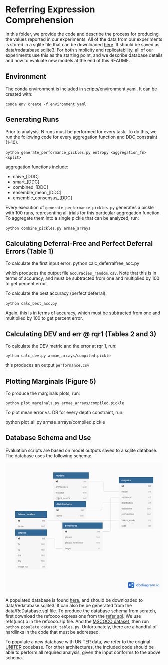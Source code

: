 # Referring Expression Comprehension
In this folder, we provide the code and describe the process for producing the values reported in our experiments. All of the data from our experiments is stored in a sqlite file that can be downloaded [here](https://drive.google.com/file/d/1apxjh3pyT64xrS2bFaOMENIekwq7-Z5F/view?usp=sharing). It should be saved as data/redatabase.sqlite3. For both simplicity and replicatability, all of our experiments use this as the starting point, and we describe database details and how to evaluate new models at the end of this README.

## Environment
The conda environment is included in scripts/environment.yaml. It can be created with:

`conda env create -f environment.yaml`

## Generating Runs
Prior to analysis, N runs must be performed for every task. To do this, we run the following code for every aggregation function and DDC constraint (1-10). 

    python generate_performance_pickles.py entropy <aggregation_fn> <split>
 
aggregation functions include:

 - naive\_[DDC]
 - smart\_[DDC]
 - combined\_[DDC]
 - ensemble\_mean\_[DDC]
 - ensemble\_consensus\_[DDC]

Every execution of `generate_performance_pickles.py` generates a pickle with 100 runs, representing all trials for this particular aggregation function. To aggregate them into a single pickle that can be analyzed, run:     
    
    python combine_pickles.py armae_arrays

## Calculating Deferral-Free and Perfect Deferral Errors (Table 1)
To calculate the first input error:
    python calc_deferralfree_acc.py

which produces the output file `accuracies_random.csv`. Note that this is in terms of accuracy, and must be subtracted from one and multiplied by 100 to get percent error.

To calculate the best accuracy (perfect deferral):
    
    python calc_best_acc.py

Again, this is in terms of accuracy, which must be subtracted from one and multiplied by 100 to get percent error. 

## Calculating DEV and err @ rqr1 (Tables 2 and 3)
To calculate the DEV metric and the error at rqr 1, run: 

    python calc_dev.py armae_arrays/compiled.pickle

this produces an output `performance.csv`


## Plotting Marginals (Figure 5)
To produce the marginals plots, run:

    python plot_marginals.py armae_arrays/compiled.pickle

To plot mean error vs. DR for every depth constraint, run:

   python plot\_all.py armae\_arrays/compiled.pickle

## Database Schema and Use
Evaluation scripts are based on model outputs saved to a sqlite database. The database uses the following schema:

![Schema](documentation/re_eval_schema.png)

A populated database is found [here](https://drive.google.com/file/d/1apxjh3pyT64xrS2bFaOMENIekwq7-Z5F/view?usp=sharing), and should be downloaded to data/redatabase.sqlite3. It can also be be generated from the data/ReDatabase.sql file. To produce the database schema from scratch, first download the refcoco expressions from the [refer api](https://github.com/lichengunc/refer). We use refs(unc).p in the refcoco.zip file. And the [MSCOCO dataset](https://cocodataset.org), then run ``python populate_dataset_tables.py``. Unfortunately, there are a handful of hardlinks in the code that must be addressed.

To populate a new database with UNITER data, we refer to the original [UNITER](https://www.github.com/chenrocks/UNITER) codebase. For other architectures, the included code should be able to perform all required analysis, given the input conforms to the above schema.

